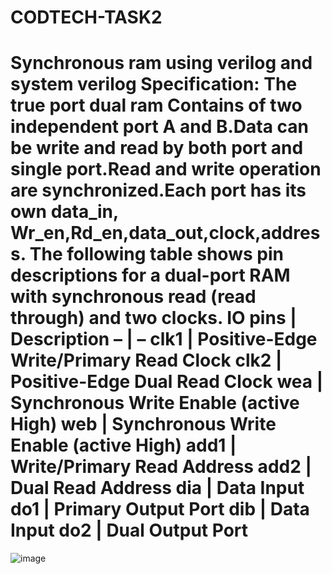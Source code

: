 # CODTECH-TASK2

# Synchronous ram using verilog and system verilog Specification: The true port dual ram Contains of two independent port A and B.Data can be write and read by both port and single port.Read and write operation are synchronized.Each port has its own data_in, Wr_en,Rd_en,data_out,clock,address. The following table shows pin descriptions for a dual-port RAM with synchronous read (read through) and two clocks. IO pins | Description – | – clk1 | Positive-Edge Write/Primary Read Clock clk2 | Positive-Edge Dual Read Clock wea | Synchronous Write Enable (active High) web | Synchronous Write Enable (active High) add1 | Write/Primary Read Address add2 | Dual Read Address dia | Data Input do1 | Primary Output Port dib | Data Input do2 | Dual Output Port

![image](https://github.com/user-attachments/assets/ad9dea76-90bf-490b-8619-b0b0e4d9bb37)
